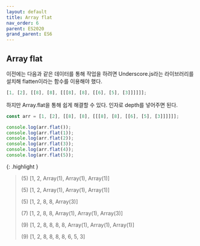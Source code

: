 ```yaml
---
layout: default
title: Array flat
nav_order: 6
parent: ES2020
grand_parent: ES6
---
```


## Array flat

이전에는 다음과 같은 데이터를 통해 작업을 하려면 Underscore.js라는 라이브러리를 설치해 flatten이라는 함수를 이용해야 했다.

```js
[1, [2], [[8], [8], [[[8], [8], [[6], [5], [3]]]]]];
```

하지만 Array.flat을 통해 쉽게 해결할 수 있다. 인자로 depth를 넣어주면 된다.

```js
const arr = [1, [2], [[8], [8], [[[8], [8], [[6], [5], [3]]]]]];

console.log(arr.flat());
console.log(arr.flat(1));
console.log(arr.flat(2));
console.log(arr.flat(3));
console.log(arr.flat(4));
console.log(arr.flat(5));
```

{: .highlight }

> (5) [1, 2, Array(1), Array(1), Array(1)]
>
> (5) [1, 2, Array(1), Array(1), Array(1)]
>
> (5) [1, 2, 8, 8, Array(3)]
>
> (7) [1, 2, 8, 8, Array(1), Array(1), Array(3)]
>
> (9) [1, 2, 8, 8, 8, 8, Array(1), Array(1), Array(1)]
>
> (9) [1, 2, 8, 8, 8, 8, 6, 5, 3]
